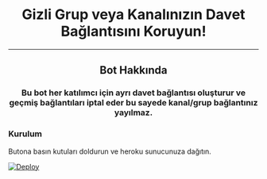 <h1 align="center">Gizli Grup veya Kanalınızın Davet Bağlantısını Koruyun!</h1>
<hr>
<h2 align="center">Bot Hakkında</h2>
<h3 align="center">Bu bot her katılımcı için ayrı davet bağlantısı oluşturur ve geçmiş bağlantıları iptal eder bu sayede kanal/grup bağlantınız yayılmaz.</h3>

### Kurulum

Butona basın kutuları doldurun ve heroku sunucunuza dağıtın.

[![Deploy](https://www.herokucdn.com/deploy/button.svg)](https://heroku.com/deploy)
